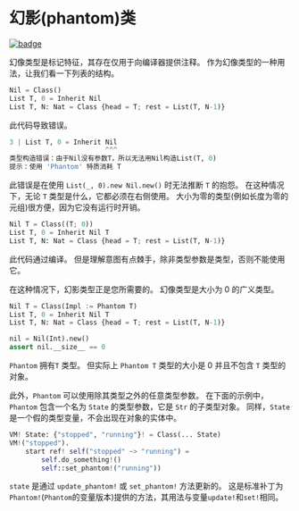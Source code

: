# 幻影(phantom)类

[![badge](https://img.shields.io/endpoint.svg?url=https%3A%2F%2Fgezf7g7pd5.execute-api.ap-northeast-1.amazonaws.com%2Fdefault%2Fsource_up_to_date%3Fowner%3Derg-lang%26repos%3Derg%26ref%3Dmain%26path%3Ddoc/EN/syntax/type/advanced/phantom.md%26commit_hash%3D51de3c9d5a9074241f55c043b9951b384836b258)](https://gezf7g7pd5.execute-api.ap-northeast-1.amazonaws.com/default/source_up_to_date?owner=erg-lang&repos=erg&ref=main&path=doc/EN/syntax/type/advanced/phantom.md&commit_hash=51de3c9d5a9074241f55c043b9951b384836b258)

幻像类型是标记特征，其存在仅用于向编译器提供注释。
作为幻像类型的一种用法，让我们看一下列表的结构。

```python
Nil = Class()
List T, 0 = Inherit Nil
List T, N: Nat = Class {head = T; rest = List(T, N-1)}
```

此代码导致错误。

```python
3 | List T, 0 = Inherit Nil
                        ^^^
类型构造错误：由于Nil没有参数T，所以无法用Nil构造List(T, 0)
提示：使用 'Phantom' 特质消耗 T
```

此错误是在使用 `List(_, 0).new Nil.new()` 时无法推断 `T` 的抱怨。
在这种情况下，无论 `T` 类型是什么，它都必须在右侧使用。 大小为零的类型(例如长度为零的元组)很方便，因为它没有运行时开销。
```python
Nil T = Class((T; 0))
List T, 0 = Inherit Nil T
List T, N: Nat = Class {head = T; rest = List(T, N-1)}
```

此代码通过编译。 但是理解意图有点棘手，除非类型参数是类型，否则不能使用它。

在这种情况下，幻影类型正是您所需要的。 幻像类型是大小为 0 的广义类型。

```python
Nil T = Class(Impl := Phantom T)
List T, 0 = Inherit Nil T
List T, N: Nat = Class {head = T; rest = List(T, N-1)}

nil = Nil(Int).new()
assert nil.__size__ == 0
```

`Phantom` 拥有`T` 类型。 但实际上 `Phantom T` 类型的大小是 0 并且不包含 `T` 类型的对象。

此外，`Phantom` 可以使用除其类型之外的任意类型参数。 在下面的示例中，`Phantom` 包含一个名为 `State` 的类型参数，它是 `Str` 的子类型对象。
同样，`State` 是一个假的类型变量，不会出现在对象的实体中。

```python
VM! State: {"stopped", "running"}! = Class(... State)
VM!("stopped").
    start ref! self("stopped" ~> "running") =
        self.do_something!()
        self::set_phantom!("running"))
```

`state` 是通过 `update_phantom!` 或 `set_phantom!` 方法更新的。
这是标准补丁为`Phantom!`(`Phantom`的变量版本)提供的方法，其用法与变量`update!`和`set!`相同。